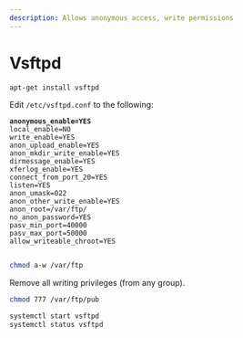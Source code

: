 ```yaml
---
description: Allows anonymous access, write permissions
---
```


# Vsftpd

```bash
apt-get install vsftpd 
```

Edit `/etc/vsftpd.conf` to the following:

<pre class="language-bash"><code class="lang-bash"><strong>anonymous_enable=YES
</strong>local_enable=NO
write_enable=YES
anon_upload_enable=YES
anon_mkdir_write_enable=YES
dirmessage_enable=YES
xferlog_enable=YES
connect_from_port_20=YES
listen=YES
anon_umask=022
anon_other_write_enable=YES
anon_root=/var/ftp/
no_anon_password=YES
pasv_min_port=40000
pasv_max_port=50000
allow_writeable_chroot=YES

</code></pre>

```bash
chmod a-w /var/ftp
```

Remove all writing privileges (from any group).

```bash
chmod 777 /var/ftp/pub
```

```bash
systemctl start vsftpd
systemctl status vsftpd
```


